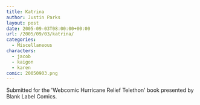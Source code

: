 ```yaml
---
title: Katrina
author: Justin Parks
layout: post
date: 2005-09-03T08:00:00+00:00
url: /2005/09/03/katrina/
categories:
  - Miscellaneous
characters:
  - jacob
  - kaigon
  - karen
comic: 20050903.png
---
```

Submitted for the 'Webcomic Hurricane Relief Telethon' book presented by Blank Label Comics.